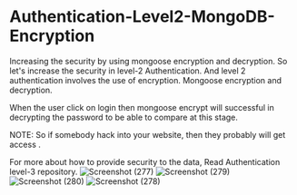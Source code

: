 # Authentication-Level2-MongoDB-Encryption
Increasing the security by using mongoose encryption and decryption.
So let's increase the security in level-2 Authentication. And level 2 authentication involves the use of encryption. Mongoose encryption and decryption.

When the user click on login then mongoose encrypt will successful in decrypting the password to be able to compare at this stage.

NOTE: So if somebody hack into your website, then they probably will get access .

For more about how to provide security to the data, Read Authentication level-3 repository.
![Screenshot (277)](https://user-images.githubusercontent.com/106341416/170862968-de612498-55bf-4a93-b6b4-a5af7d5e357c.png)
![Screenshot (279)](https://user-images.githubusercontent.com/106341416/170862970-12d7fd98-5e5e-4e4b-924e-939b2f4e86de.png)
![Screenshot (280)](https://user-images.githubusercontent.com/106341416/170862971-6c09cb3f-9539-412b-a033-541f0bf7c621.png)
![Screenshot (278)](https://user-images.githubusercontent.com/106341416/170862979-2b73a7bf-56b2-4045-ba41-ce4ee0ffe240.png)
